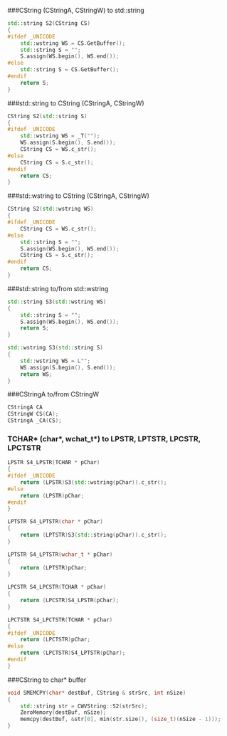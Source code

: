 
###CString (CStringA, CStringW) to std::string
```C++
std::string S2(CString CS)
{
#ifdef _UNICODE
	std::wstring WS = CS.GetBuffer();
	std::string S = "";
	S.assign(WS.begin(), WS.end());
#else
	std::string S = CS.GetBuffer();
#endif
	return S;
}
```

###std::string to CString (CStringA, CStringW)
```C++
CString S2(std::string S)
{
#ifdef _UNICODE
	std::wstring WS = _T("");
	WS.assign(S.begin(), S.end());
	CString CS = WS.c_str();
#else
	CString CS = S.c_str();
#endif
	return CS;
}
```

###std::wstring to CString (CStringA, CStringW)
```C++
CString S2(std::wstring WS)
{
#ifdef _UNICODE
	CString CS = WS.c_str();
#else
	std::string S = "";
	S.assign(WS.begin(), WS.end());
	CString CS = S.c_str();
#endif
	return CS;
}
```

###std::string to/from std::wstring
```C++
std::string S3(std::wstring WS)
{
	std::string S = "";
	S.assign(WS.begin(), WS.end());
	return S;
}

std::wstring S3(std::string S)
{
	std::wstring WS = L"";
	WS.assign(S.begin(), S.end());
	return WS;
}
```

###CStringA to/from CStringW
```C++
CStringA CA
CStringW CS(CA);
CStringA _CA(CS);
```

### TCHAR* (char\*, wchat_t\*) to LPSTR, LPTSTR, LPCSTR, LPCTSTR
```C++
LPSTR S4_LPSTR(TCHAR * pChar)
{
#ifdef _UNICODE
	return (LPSTR)S3(std::wstring(pChar)).c_str();
#else
	return (LPSTR)pChar;
#endif
}

LPTSTR S4_LPTSTR(char * pChar)
{
	return (LPTSTR)S3(std::string(pChar)).c_str();
}

LPTSTR S4_LPTSTR(wchar_t * pChar)
{
	return (LPTSTR)pChar;
}

LPCSTR S4_LPCSTR(TCHAR * pChar)
{
	return (LPCSTR)S4_LPSTR(pChar);
}

LPCTSTR S4_LPCTSTR(TCHAR * pChar)
{
#ifdef _UNICODE
	return (LPCTSTR)pChar;
#else
	return (LPCTSTR)S4_LPTSTR(pChar);
#endif
}
```

###CString to char* buffer
```C++
void SMEMCPY(char* destBuf, CString & strSrc, int nSize)
{
	std::string str = CWVString::S2(strSrc);
	ZeroMemory(destBuf, nSize);
	memcpy(destBuf, &str[0], min(str.size(), (size_t)(nSize - 1)));
}
```


